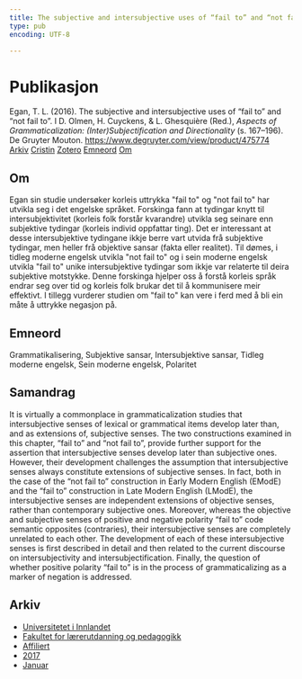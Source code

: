 ```yaml
---
title: The subjective and intersubjective uses of “fail to” and “not fail to”
type: pub
encoding: UTF-8

---
```

<h1>Publikasjon</h1>
<article id="csl-bib-container-IXA6NIGW" class="csl-bib-container">
  <div class="csl-bib-body"> <div class="csl-entry">Egan, T. L. (2016). The subjective and intersubjective uses of “fail to” and “not fail to”. I D. Olmen, H. Cuyckens, &#38; L. Ghesquière (Red.), <i>Aspects of Grammaticalization: (Inter)Subjectification and Directionality</i> (s. 167–196). De Gruyter Mouton. <a href="https://www.degruyter.com/view/product/475774">https://www.degruyter.com/view/product/475774</a></div> </div>
  <div class="csl-bib-buttons">
    <a href="#taxonomy-article-IXA6NIGW" alt="archive" class="csl-bib-button">Arkiv</a>
    <a href="https://app.cristin.no/results/show.jsf?id=1422027" alt="Cristin" class="csl-bib-button">Cristin</a>
    <a href="http://zotero.org/groups/5881554/items/IXA6NIGW" alt="Zotero" class="csl-bib-button">Zotero</a>
    <a href="#keywords-article-IXA6NIGW" alt="keywords" class="csl-bib-button">Emneord</a>
    <a href="#about-article-IXA6NIGW" alt="about_pub" class="csl-bib-button">Om</a>
  </div>
  <div id="csl-bib-meta-container-IXA6NIGW"></div>
</article>
<div id="csl-bib-meta-IXA6NIGW" class="csl-bib-meta">
  <article id="about-article-IXA6NIGW" class="about_pub-article">
    <h1>Om</h1>
    Egan sin studie undersøker korleis uttrykka "fail to" og "not fail to" har utvikla seg i det engelske språket. Forskinga fann at tydingar knytt til intersubjektivitet (korleis folk forstår kvarandre) utvikla seg seinare enn subjektive tydingar (korleis individ oppfattar ting). Det er interessant at desse intersubjektive tydingane ikkje berre vart utvida frå subjektive tydingar, men heller frå objektive sansar (fakta eller realitet). Til dømes, i tidleg moderne engelsk utvikla "not fail to" og i sein moderne engelsk utvikla "fail to" unike intersubjektive tydingar som ikkje var relaterte til deira subjektive motstykke. Denne forskinga hjelper oss å forstå korleis språk endrar seg over tid og korleis folk brukar det til å kommunisere meir effektivt. I tillegg vurderer studien om "fail to" kan vere i ferd med å bli ein måte å uttrykke negasjon på.
  </article>
  <article id="keywords-article-IXA6NIGW" class="keywords-article">
    <h1>Emneord</h1>
    Grammatikalisering, Subjektive sansar, Intersubjektive sansar, Tidleg moderne engelsk, Sein moderne engelsk, Polaritet
  </article>
  <article id="abstract-article-IXA6NIGW" class="abstract-article">
    <h1>Samandrag</h1>
    It is virtually a commonplace in grammaticalization studies that intersubjective senses of lexical or grammatical items develop later than, and as extensions of, subjective senses. The two constructions examined in this chapter, “fail to” and “not fail to”, provide further support for the assertion that intersubjective senses develop later than subjective ones. However, their development challenges the assumption that intersubjective senses always constitute extensions of subjective senses. In fact, both in the case of the “not fail to” construction in Early Modern English (EModE) and the “fail to” construction in Late Modern English (LModE), the intersubjective senses are independent extensions of objective senses, rather than contemporary subjective ones. Moreover, whereas the objective and subjective senses of positive and negative polarity “fail to” code semantic opposites (contraries), their intersubjective senses are completely unrelated to each other. The development of each of these intersubjective senses is first described in detail and then related to the current discourse on intersubjectivity and intersubjectification. Finally, the question of whether positive polarity “fail to” is in the process of grammaticalizing as a marker of negation is addressed.
  </article>
  <article id="taxonomy-article-IXA6NIGW" class="taxonomy-article">
    <h1>Arkiv</h1>
    <ul>
      <li>
        <a href="/nn/archive/?key=3DCRN523">Universitetet i Innlandet</a>
      </li>
      <li>
        <a href="/nn/archive/?key=WYNZA47F">Fakultet for lærerutdanning og pedagogikk</a>
      </li>
      <li>
        <a href="/nn/archive/?key=2ZAN5K7T">Affiliert</a>
      </li>
      <li>
        <a href="/nn/archive/?key=6HCJH8II">2017</a>
      </li>
      <li>
        <a href="/nn/archive/?key=CHVEV4H9">Januar</a>
      </li>
    </ul>
  </article>
</div>
